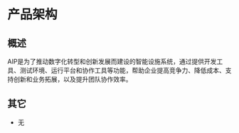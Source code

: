 # 产品架构

## 概述

AIP是为了推动数字化转型和创新发展而建设的智能设施系统，通过提供开发工具、测试环境、运行平台和协作工具等功能，帮助企业提高竞争力、降低成本、支持创新和业务拓展，以及提升团队协作效率。

<ProductPage />

## 其它

- 无
